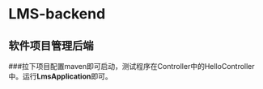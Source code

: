 # LMS-backend

## 软件项目管理后端

###拉下项目配置maven即可启动，测试程序在Controller中的HelloController中。运行**LmsApplication**即可。
